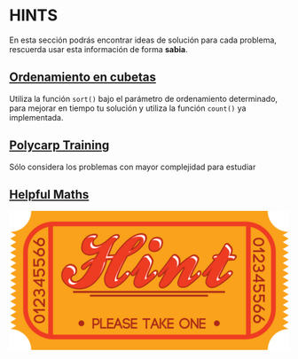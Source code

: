 # HINTS

En esta sección podrás encontrar ideas de solución para cada problema, rescuerda usar esta información de forma **sabia**. 

## [Ordenamiento en cubetas](https://omegaup.com/arena/problem/Ordenando-en-cubetas/#problems)

Utiliza la función `sort()` bajo el parámetro de ordenamiento determinado, para mejorar en tiempo tu solución y utiliza la función `count()` ya implementada.


## [Polycarp Training](https://codeforces.com/problemset/problem/1165/B) 
 
Sólo considera los problemas con mayor complejidad para estudiar 

## [Helpful Maths](https://codeforces.com/problemset/problem/339/A) 
  

![](https://github.com/CPCESFM/Material-Apoyo-Tutoriales/blob/master/commun/take_a_hint_by_brieana-d51ld7c.png)
